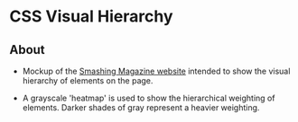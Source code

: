 # CSS Visual Hierarchy

## About
* Mockup of the [Smashing Magazine website](https://www.smashingmagazine.com) intended to show the visual hierarchy of elements on the page.

* A grayscale 'heatmap' is used to show the hierarchical weighting of elements. Darker shades of gray represent a heavier weighting.
